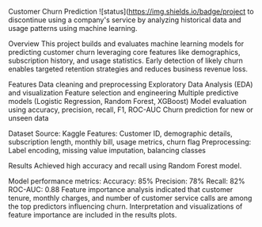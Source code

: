 Customer Churn Prediction
![status](https://img.shields.io/badge/project to discontinue using a company's service by analyzing historical data and usage patterns using machine learning.

Overview
This project builds and evaluates machine learning models for predicting customer churn leveraging core features like demographics, subscription history, and usage statistics. Early detection of likely churn enables targeted retention strategies and reduces business revenue loss.

Features
Data cleaning and preprocessing
Exploratory Data Analysis (EDA) and visualization
Feature selection and engineering
Multiple predictive models (Logistic Regression, Random Forest, XGBoost)
Model evaluation using accuracy, precision, recall, F1, ROC-AUC
Churn prediction for new or unseen data

Dataset
Source: Kaggle
Features: Customer ID, demographic details, subscription length, monthly bill, usage metrics, churn flag
Preprocessing: Label encoding, missing value imputation, balancing classes

Results
Achieved high accuracy and recall using Random Forest model.

Model performance metrics:
Accuracy: 85%
Precision: 78%
Recall: 82%
ROC-AUC: 0.88
Feature importance analysis indicated that customer tenure, monthly charges, and number of customer service calls are among the top predictors influencing churn.
Interpretation and visualizations of feature importance are included in the results plots.
